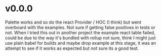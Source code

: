 # v0.0.0

Palette works and so do the react Provider / HOC (I think) but went
overboard with the examples.
Not sure if getting false positives in tests or not. When I tried
this out in another project the example react table failed,
could be due to the way it's bundled with rollup not sure, think I
might just use plain babel for builds and maybe drop example at this stage,
it was an attempt to see if it works as expected but not sure its a good test.
